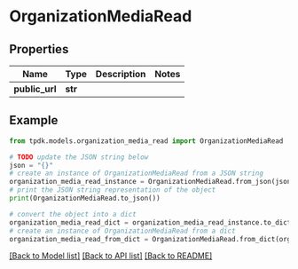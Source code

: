 # OrganizationMediaRead



## Properties

Name | Type | Description | Notes
------------ | ------------- | ------------- | -------------
**public_url** | **str** |  | 

## Example

```python
from tpdk.models.organization_media_read import OrganizationMediaRead

# TODO update the JSON string below
json = "{}"
# create an instance of OrganizationMediaRead from a JSON string
organization_media_read_instance = OrganizationMediaRead.from_json(json)
# print the JSON string representation of the object
print(OrganizationMediaRead.to_json())

# convert the object into a dict
organization_media_read_dict = organization_media_read_instance.to_dict()
# create an instance of OrganizationMediaRead from a dict
organization_media_read_from_dict = OrganizationMediaRead.from_dict(organization_media_read_dict)
```
[[Back to Model list]](../README.md#documentation-for-models) [[Back to API list]](../README.md#documentation-for-api-endpoints) [[Back to README]](../README.md)


